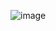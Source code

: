 ![image](https://tiebapic.baidu.com/forum/pic/item/64d983345982b2b7b1f1db0174adcbef77099b23.jpg?tbpicau=2023-01-24-05_9117c9b3a227af754ceeebd777bf8fea)
